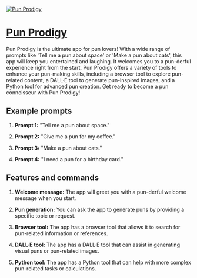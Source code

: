 [![Pun Prodigy](https://files.oaiusercontent.com/file-4xDM1wtdHZhBpX1FGGijAwnA?se=2123-10-16T05%3A33%3A11Z&sp=r&sv=2021-08-06&sr=b&rscc=max-age%3D31536000%2C%20immutable&rscd=attachment%3B%20filename%3D880b92bd-7e55-4b5f-834a-e240d0df1775.png&sig=efuDhlLebToYkWQIqlTL4SAE3HXx5f6i1sARE9dADUQ%3D)](https://chat.openai.com/g/g-Q7JYNDjUe-pun-prodigy)

# [Pun Prodigy](https://chat.openai.com/g/g-Q7JYNDjUe-pun-prodigy)

Pun Prodigy is the ultimate app for pun lovers! With a wide range of prompts like 'Tell me a pun about space' or 'Make a pun about cats', this app will keep you entertained and laughing. It welcomes you to a pun-derful experience right from the start. Pun Prodigy offers a variety of tools to enhance your pun-making skills, including a browser tool to explore pun-related content, a DALL·E tool to generate pun-inspired images, and a Python tool for advanced pun creation. Get ready to become a pun connoisseur with Pun Prodigy!

## Example prompts

1. **Prompt 1:** "Tell me a pun about space."

2. **Prompt 2:** "Give me a pun for my coffee."

3. **Prompt 3:** "Make a pun about cats."

4. **Prompt 4:** "I need a pun for a birthday card."

## Features and commands

1. **Welcome message:** The app will greet you with a pun-derful welcome message when you start.

2. **Pun generation:** You can ask the app to generate puns by providing a specific topic or request.

3. **Browser tool:** The app has a browser tool that allows it to search for pun-related information or references.

4. **DALL·E tool:** The app has a DALL·E tool that can assist in generating visual puns or pun-related images.

5. **Python tool:** The app has a Python tool that can help with more complex pun-related tasks or calculations.
